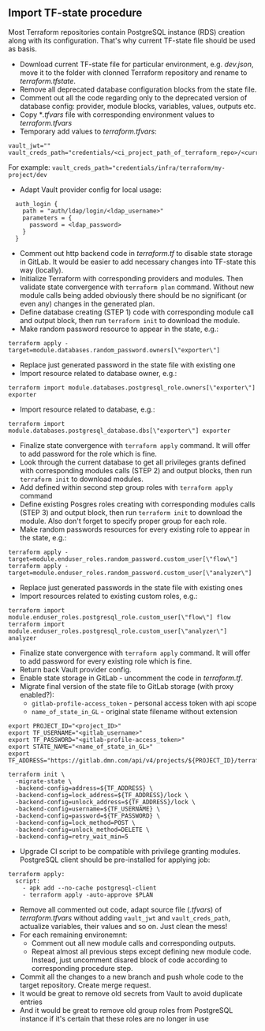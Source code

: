 ## Import TF-state procedure
Most Terraform repositories contain PostgreSQL instance (RDS) creation along with its configuration. That's why current TF-state file should be used as basis.
* Download current TF-state file for particular environment, e.g. *dev.json*, move it to the folder with clonned Terraform repository and rename to *terraform.tfstate*.
* Remove all deprecated database configuration blocks from the state file.
* Comment out all the code regarding only to the deprecated version of database config: provider, module blocks, variables, values, outputs etc.
* Copy **.tfvars* file with corresponding environment values to *terraform.tfvars*
* Temporary add values to *terraform.tfvars*:
```
vault_jwt=""
vault_creds_path="credentials/<ci_project_path_of_terraform_repo>/<current_environment_name>"
```
For example: `vault_creds_path="credentials/infra/terraform/my-project/dev`
* Adapt Vault provider config for local usage:
```
  auth_login {
    path = "auth/ldap/login/<ldap_username>"
    parameters = {
      password = <ldap_password>
    }
  }
```
* Comment out http backend code in *terraform.tf* to disable state storage in GitLab. It would be easier to add necessary changes into TF-state this way (locally).
* Initialize Terraform with corresponding providers and modules. Then validate state convergence with `terraform plan` command. Without new module calls being added obviously there should be no significant (or even any) changes in the generated plan.
* Define database creating (STEP 1) code with corresponding module call and output block, then run `terraform init` to download the module.
* Make random password resource to appear in the state, e.g.:
```
terraform apply -target=module.databases.random_password.owners[\"exporter\"]
```
* Replace just generated password in the state file with existing one
* Import resource related to database owner, e.g.:
```
terraform import module.databases.postgresql_role.owners[\"exporter\"] exporter
```
* Import resource related to database, e.g.:
```
terraform import module.databases.postgresql_database.dbs[\"exporter\"] exporter
```
* Finalize state convergence with `terraform apply` command. It will offer to add password for the role which is fine.
* Look through the current database to get all privileges grants defined with corresponding modules calls (STEP 2) and output blocks, then run `terraform init` to download modules.
* Add defined within second step group roles with `terraform apply` command
* Define existing Posgres roles creating with corresponding modules calls (STEP 3) and output block, then run `terraform init` to download the module. Also don't forget to specify proper group for each role.
* Make random passwords resources for every existing role to appear in the state, e.g.:
```
terraform apply -target=module.enduser_roles.random_password.custom_user[\"flow\"]
terraform apply -target=module.enduser_roles.random_password.custom_user[\"analyzer\"]
```
* Replace just generated passwords in the state file with existing ones
* Import resources related to existing custom roles, e.g.:
```
terraform import module.enduser_roles.postgresql_role.custom_user[\"flow\"] flow
terraform import module.enduser_roles.postgresql_role.custom_user[\"analyzer\"] analyzer
```
* Finalize state convergence with `terraform apply` command. It will offer to add password for every existing role which is fine.
* Return back Vault provider config.
* Enable state storage in GitLab - uncomment the code in *terraform.tf*.
* Migrate final version of the state file to GitLab storage (with proxy enabled?):
  * `gitlab-profile-access_token` - personal access token with api scope
  * `name_of_state_in_GL` - original state filename without extension
```
export PROJECT_ID="<project_ID>"
export TF_USERNAME="<gitlab_username>"
export TF_PASSWORD="<gitlab-profile-access_token>"
export STATE_NAME="<name_of_state_in_GL>"
export TF_ADDRESS="https://gitlab.dmn.com/api/v4/projects/${PROJECT_ID}/terraform/state/${STATE_NAME}"

terraform init \
  -migrate-state \
  -backend-config=address=${TF_ADDRESS} \
  -backend-config=lock_address=${TF_ADDRESS}/lock \
  -backend-config=unlock_address=${TF_ADDRESS}/lock \
  -backend-config=username=${TF_USERNAME} \
  -backend-config=password=${TF_PASSWORD} \
  -backend-config=lock_method=POST \
  -backend-config=unlock_method=DELETE \
  -backend-config=retry_wait_min=5
```
* Upgrade CI script to be compatible with privilege granting modules. PostgreSQL client should be pre-installed for applying job:
```
terraform apply:
  script:
    - apk add --no-cache postgresql-client
    - terraform apply -auto-approve $PLAN
```
* Remove all commented out code, adapt source file (*<env>.tfvars*) of *terraform.tfvars* without adding `vault_jwt` and `vault_creds_path`, actualize variables, their values and so on. Just clean the mess!
* For each remaining environemnt:
  * Comment out all new module calls and corresponding outputs.
  * Repeat almost all previous steps except defining new module code. Instead, just uncomment disared block of code according to corresponding procedure step.
* Commit all the changes to a new branch and push whole code to the target repository. Create merge request.
* It would be great to remove old secrets from Vault to avoid duplicate entries
* And it would be great to remove old group roles from PostgreSQL instance if it's certain that these roles are no longer in use
